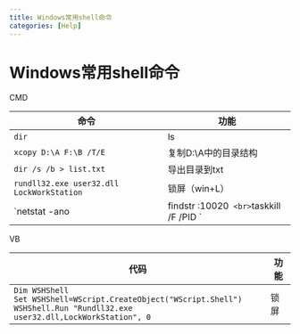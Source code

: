 ```yaml
---
title: Windows常用shell命令
categories: [Help]
---
```


# Windows常用shell命令

CMD

| 命令                                                         | 功能                 |
| ------------------------------------------------------------ | -------------------- |
| `dir`                                                        | ls                   |
| `xcopy D:\A F:\B /T/E`                                       | 复制D:\A中的目录结构 |
| `dir /s /b > list.txt`                                       | 导出目录到txt        |
| `rundll32.exe user32.dll LockWorkStation`                    | 锁屏（win+L）        |
| `netstat -ano | findstr :10020` <br>`taskkill /F /PID <PID>` | 杀端口               |


VB

| 代码                                                         | 功能 |
| ------------------------------------------------------------ | ---- |
| `Dim WSHShell`<br/>`Set WSHShell=WScript.CreateObject("WScript.Shell")`<br/>`WSHShell.Run "Rundll32.exe user32.dll,LockWorkStation", 0` | 锁屏 |
